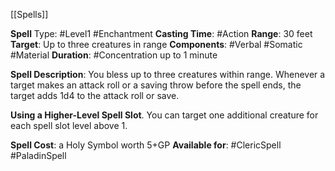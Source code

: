 [[Spells]]

**Spell** Type: #Level1 #Enchantment 
**Casting Time**: #Action 
**Range**: 30 feet
**Target**: Up to three creatures in range
**Components**: #Verbal #Somatic #Material 
**Duration**: #Concentration up to 1 minute

**Spell Description**: 
	You bless up to three creatures within range. Whenever a target makes an attack roll or a saving throw before the spell ends, the target adds 1d4 to the attack roll or save.

**Using a Higher-Level Spell Slot**. You can target one
additional creature for each spell slot level above 1.

**Spell Cost**: a Holy Symbol worth 5+GP
**Available for**: #ClericSpell #PaladinSpell 